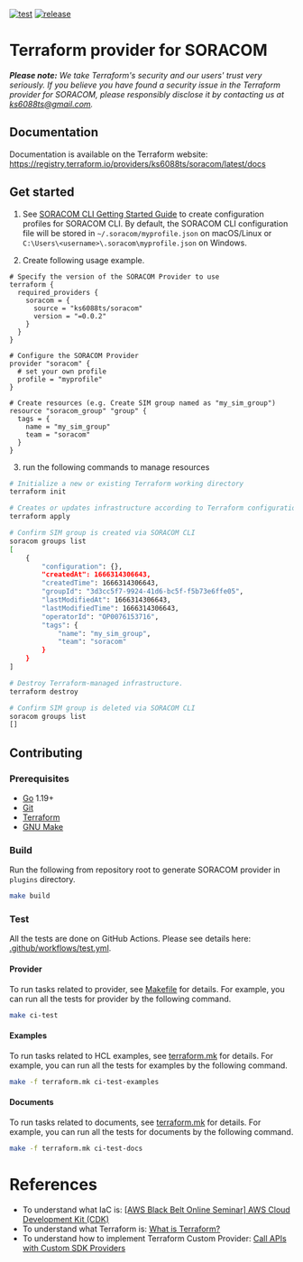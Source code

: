 [![test](https://github.com/ks6088ts/terraform-provider-soracom/workflows/test/badge.svg)](https://github.com/ks6088ts/terraform-provider-soracom/actions/workflows/test.yml)
[![release](https://github.com/ks6088ts/terraform-provider-soracom/workflows/release/badge.svg)](https://github.com/ks6088ts/terraform-provider-soracom/actions/workflows/release.yml)

# Terraform provider for SORACOM

_**Please note:** We take Terraform's security and our users' trust very seriously. If you believe you have found a security issue in the Terraform provider for SORACOM, please responsibly disclose it by contacting us at ks6088ts@gmail.com._

## Documentation

Documentation is available on the Terraform website: https://registry.terraform.io/providers/ks6088ts/soracom/latest/docs


## Get started

1. See [SORACOM CLI Getting Started Guide](https://developers.soracom.io/en/start/soracom/soracom-cli-guide/) to create configuration profiles for SORACOM CLI. By default, the SORACOM CLI configuration file will be stored in `~/.soracom/myprofile.json` on macOS/Linux or `C:\Users\<username>\.soracom\myprofile.json` on Windows.

2. Create following usage example.

```hcl
# Specify the version of the SORACOM Provider to use
terraform {
  required_providers {
    soracom = {
      source = "ks6088ts/soracom"
      version = "=0.0.2"
    }
  }
}

# Configure the SORACOM Provider
provider "soracom" {
  # set your own profile
  profile = "myprofile"
}

# Create resources (e.g. Create SIM group named as "my_sim_group")
resource "soracom_group" "group" {
  tags = {
    name = "my_sim_group"
    team = "soracom"
  }
}
```

3. run the following commands to manage resources

```bash
# Initialize a new or existing Terraform working directory
terraform init

# Creates or updates infrastructure according to Terraform configuration files in the current directory.
terraform apply

# Confirm SIM group is created via SORACOM CLI
soracom groups list
[
	{
		"configuration": {},
		"createdAt": 1666314306643,
		"createdTime": 1666314306643,
		"groupId": "3d3cc5f7-9924-41d6-bc5f-f5b73e6ffe05",
		"lastModifiedAt": 1666314306643,
		"lastModifiedTime": 1666314306643,
		"operatorId": "OP0076153716",
		"tags": {
			"name": "my_sim_group",
			"team": "soracom"
		}
	}
]

# Destroy Terraform-managed infrastructure.
terraform destroy

# Confirm SIM group is deleted via SORACOM CLI
soracom groups list
[]
```

## Contributing

### Prerequisites

- [Go](https://golang.org/) 1.19+
- [Git](https://git-scm.com/)
- [Terraform](https://developer.hashicorp.com/terraform/downloads)
- [GNU Make](https://www.gnu.org/software/make/)

### Build

Run the following from repository root to generate SORACOM provider in `plugins` directory.

```bash
make build
```

### Test

All the tests are done on GitHub Actions. Please see details here: [.github/workflows/test.yml](.github/workflows/test.yml).

#### Provider

To run tasks related to provider, see [Makefile](./Makefile) for details.
For example, you can run all the tests for provider by the following command.

```bash
make ci-test
```

#### Examples

To run tasks related to HCL examples, see [terraform.mk](./terraform.mk) for details.
For example, you can run all the tests for examples by the following command.

```bash
make -f terraform.mk ci-test-examples
```

#### Documents

To run tasks related to documents, see [terraform.mk](./terraform.mk) for details.
For example, you can run all the tests for documents by the following command.

```bash
make -f terraform.mk ci-test-docs
```

# References

- To understand what IaC is: [[AWS Black Belt Online Seminar] AWS Cloud Development Kit (CDK)](https://d1.awsstatic.com/webinars/jp/pdf/services/20200303_BlackBelt_CDK.pdf)
- To understand what Terraform is: [What is Terraform?](https://developer.hashicorp.com/terraform/intro)
- To understand how to implement Terraform Custom Provider: [Call APIs with Custom SDK Providers
](https://developer.hashicorp.com/terraform/tutorials/providers)
